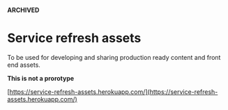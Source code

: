 **ARCHIVED**

# Service refresh assets

To be used for developing and sharing production ready content and front end assets.

**This is not a prorotype**

[https://service-refresh-assets.herokuapp.com/](https://service-refresh-assets.herokuapp.com/)
